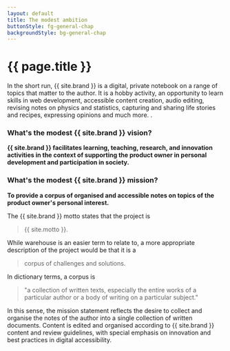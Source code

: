 ```yaml
---
layout: default
title: The modest ambition
buttonStyle: fg-general-chap
backgroundStyle: bg-general-chap
---
```


# {{ page.title }}

In the short run, {{ site.brand }} is a digital, private notebook on a range of topics that matter to the author.
It is a hobby activity, an opportunity to learn skills in web development, accessible content creation, audio editing, revising notes on physics and statistics, capturing and sharing life stories and recipes, expressing opinions and much more. .

### What's the modest {{ site.brand }} vision?

**{{ site.brand }} facilitates learning, teaching, research, and innovation activities in the context of supporting the product owner in personal development and participation in society.**

### What's the modest {{ site.brand }} mission?

**To provide a corpus of organised and accessible notes on topics of the product owner's personal interest.**

The {{ site.brand }} motto states that the project is

> {{ site.motto }}.

While warehouse is an easier term to relate to, a more appropriate description of the project would be that it is a

> corpus of challenges and solutions.

In dictionary terms, a corpus is

> "a collection of written texts, especially the entire works of a particular author or a body of writing on a particular subject."

In this sense, the mission statement reflects the desire to collect and organise the notes of the author into a single collection of written documents.
Content is edited and organised according to {{ site.brand }} content and review guidelines, with special emphasis on innovation and best practices in digital accessibility.